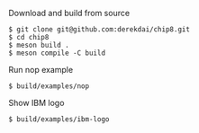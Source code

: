 Download and build from source
```shell
$ git clone git@github.com:derekdai/chip8.git
$ cd chip8
$ meson build .
$ meson compile -C build
```

Run nop example
```shell
$ build/examples/nop
```

Show IBM logo
```shell
$ build/examples/ibm-logo
```
